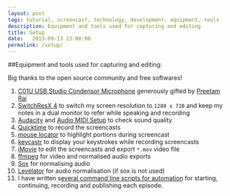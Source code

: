```yaml
---
layout: post
tags: tutorial, screencast, technology, development, equipment, tools
description: Equipment and tools used for capturing and editing
title: Setup
date:   2013-09-13 23:00:00
permalink: /setup/
---
```


##Equipment and tools used for capturing and editing:

Big thanks to the open source community and free softwares!

1. [C01U USB Studio Condensor Microphone](http://www.samsontech.com/samson/products/microphones/usb-microphones/c01u/) generously gifted by [Preetam Rai](https://twitter.com/preetamrai)
1. [SwitchResX 4](http://www.madrau.com/download/latest/latest.html) to switch my screen resolution to `1280 x 720` and keep my notes in a dual monitor to refer while speaking and recording
1. [Audacity](http://audacity.sourceforge.net/) and [Audio MIDI Setup](http://en.wikipedia.org/wiki/Audio_MIDI_Setup) to check sound quality
1. [Quicktime](http://www.apple.com/quicktime/download/) to record the screencasts
1. [mouse locator](http://mouse-locator.en.softonic.com/mac) to highlight portions during screencast
1. [keycastr](http://download.cnet.com/KeyCastr/3000-2075_4-125977.html) to display your keystrokes while recording screencasts
1. [iMovie](http://www.apple.com/ilife/imovie/) to edit the screencasts and export `*.mov` video file
1. [ffmpeg](http://ffmpeg.org/) for video and normalised audio exports
1. [Sox](http://sox.sourceforge.net/) for normalising audio
1. [Levelator](http://www.conversationsnetwork.org/levelator) for audio normalisation (if sox is not used)
1. I have written s[everal command line scripts for automation](https://github.com/sayanee/build-podcast/tree/gh-pages/scripts) for starting, continuing, recording and publishing each episode.